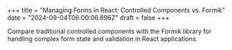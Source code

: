 +++
title = "Managing Forms in React: Controlled Components vs. Formik"
date = "2024-09-04T06:00:06.896Z"
draft = false
+++

  Compare traditional controlled components with the Formik library for handling complex form state and validation in React applications.
        